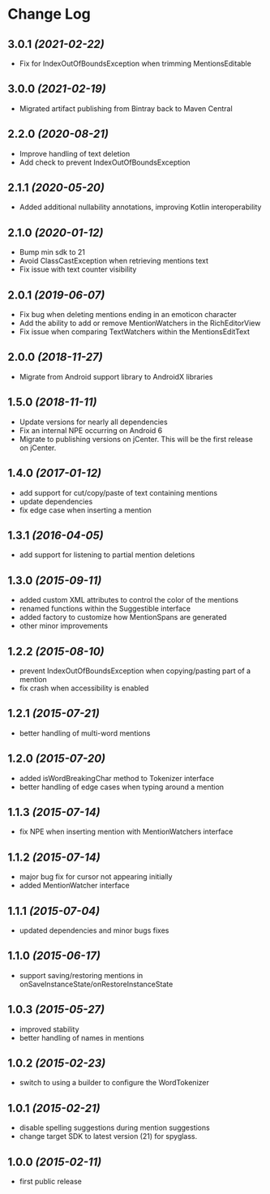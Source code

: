 Change Log
==========

3.0.1 *(2021-02-22)*
--------------------
* Fix for IndexOutOfBoundsException when trimming MentionsEditable

3.0.0 *(2021-02-19)*
--------------------
 * Migrated artifact publishing from Bintray back to Maven Central

2.2.0 *(2020-08-21)*
--------------------------
 * Improve handling of text deletion
 * Add check to prevent IndexOutOfBoundsException

2.1.1 *(2020-05-20)*
--------------------------
 * Added additional nullability annotations, improving Kotlin interoperability

2.1.0 *(2020-01-12)*
--------------------------
 * Bump min sdk to 21
 * Avoid ClassCastException when retrieving mentions text
 * Fix issue with text counter visibility

2.0.1 *(2019-06-07)*
--------------------------
 * Fix bug when deleting mentions ending in an emoticon character
 * Add the ability to add or remove MentionWatchers in the RichEditorView
 * Fix issue when comparing TextWatchers within the MentionsEditText

2.0.0 *(2018-11-27)*
--------------------------
 * Migrate from Android support library to AndroidX libraries

 1.5.0 *(2018-11-11)*
--------------------------
 * Update versions for nearly all dependencies
 * Fix an internal NPE occurring on Android 6
 * Migrate to publishing versions on jCenter. This will be the first release on jCenter.

1.4.0 *(2017-01-12)*
--------------------------
 * add support for cut/copy/paste of text containing mentions
 * update dependencies
 * fix edge case when inserting a mention

1.3.1 *(2016-04-05)*
--------------------------
 * add support for listening to partial mention deletions

1.3.0 *(2015-09-11)*
--------------------------
 * added custom XML attributes to control the color of the mentions
 * renamed functions within the Suggestible interface
 * added factory to customize how MentionSpans are generated
 * other minor improvements

1.2.2 *(2015-08-10)*
--------------------------
 * prevent IndexOutOfBoundsException when copying/pasting part of a mention
 * fix crash when accessibility is enabled

1.2.1 *(2015-07-21)*
--------------------------
 * better handling of multi-word mentions

1.2.0 *(2015-07-20)*
--------------------------
 * added isWordBreakingChar method to Tokenizer interface
 * better handling of edge cases when typing around a mention

1.1.3 *(2015-07-14)*
--------------------------
 * fix NPE when inserting mention with MentionWatchers interface

1.1.2 *(2015-07-14)*
--------------------------
 * major bug fix for cursor not appearing initially
 * added MentionWatcher interface

1.1.1 *(2015-07-04)*
--------------------------
 * updated dependencies and minor bugs fixes

1.1.0 *(2015-06-17)*
--------------------------
 * support saving/restoring mentions in onSaveInstanceState/onRestoreInstanceState

1.0.3 *(2015-05-27)*
--------------------------
 * improved stability
 * better handling of names in mentions

1.0.2 *(2015-02-23)*
--------------------------
 * switch to using a builder to configure the WordTokenizer

1.0.1 *(2015-02-21)*
--------------------------
 * disable spelling suggestions during mention suggestions
 * change target SDK to latest version (21) for spyglass.

1.0.0 *(2015-02-11)*
--------------------------
 * first public release
